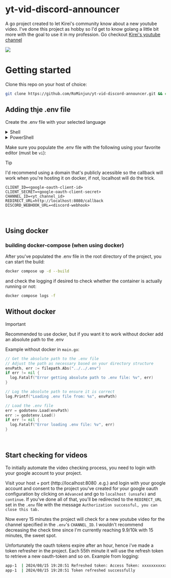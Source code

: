 # yt-vid-discord-announcer
A go project created to let Kirei's community know about a new youtube video. I've done this project as hobby so I'd get to know golang a little bit more with the goal to use it in my profession.
Go checkout [Kirei's youtube channel](https://www.youtube.com/@KireiLoL)

![](https://i.imgur.com/JDixW90.png)

# Getting started
Clone this repo on your host of choice:
```bash
git clone https://github.com/RoMinjun/yt-vid-discord-announcer.git && cd yt-vid-discord-announcer
```

## Adding thje .env file
Create the .env file with your selected language
<details>
  
<summary>Shell</summary>

```bash
touch .env
```

</details>

<details>
  
<summary>PowerShell</summary>

```powershell
New-Item -Name .env -ItemType File
```

</details>

Make sure you populate the .env file with the following using your favorite editor (must be `vi`):
> [!TIP] 
> I'd recommend using a domain that's publicly acessible so the callback will work when you're hosting it on docker, if not, localhost will do the trick.
```env
CLIENT_ID=<google-oauth-client-id>
CLIENT_SECRET=<google-oauth-client-secret>
CHANNEL_ID=<yt_channel_id>
REDIRECT_URL=http://localhost:8080/callback 
DISCORD_WEBHOOK_URL=<discord-webhook>
```

<br>

## Using docker

### building docker-compose (when using docker)
After you've populated the .env file in the root directory of the project, you can start the build:
```bash
docker compose up -d --build
```

and check the logging if desired to check whether the container is actually running or not:
```bash
docker compose logs -f
```


## Without docker
> [!IMPORTANT] 
> Recommended to use docker, but if you want it to work without docker add an absolute path to the .env

Example without docker in `main.go`:
```go
// Get the absolute path to the .env file
// Adjust the path as necessary based on your directory structure
envPath, err := filepath.Abs("../../.env")
if err != nil {
  log.Fatalf("Error getting absolute path to .env file: %v", err)
}

// Log the absolute path to ensure it is correct
log.Printf("Loading .env file from: %s", envPath)

// Load the .env file
err = godotenv.Load(envPath)
err := godotenv.Load()
if err != nil {
  log.Fatalf("Error loading .env file: %v", err)
}
```

<br>

## Start checking for videos
To initially automate the video checking process, you need to login with your google account to your project.

Visit your host + port (http://localhost:8080 .e.g.) and login with your google account and consent to the project you've created for your google oauth configuration by clicking on `Advanced` and go to `localhost (unsafe)` and `continue`.
If you've done all of that, you'll be redirected to the `REDIRECT_URL` set in the `.env` file with the message `Authorization successful, you can close this tab.`


Now every 15 minutes the project will check for a new youtube video for the channel specified in the `.env`'s `CHANNEL_ID`. I wouldn't recommend decreasing the check time since I'm currently reaching 9.9/10k with 15 minutes, the sweet spot.
<br>

Unfortunately the oauth tokens expire after an hour, hence i've made a token refresher in the project. Each 55th minute it will use the refresh token to retrieve a new oauth-token and so on. Example from logging:
```bash
app-1  | 2024/08/15 19:20:51 Refreshed token: Access Token: xxxxxxxxxxxxxxxxxxxxxxxxxxxxxxxxxxxxxxxxxxxxxxxxxxxxxxxxxxxxxxxxxxxxxxxxxxxx
app-1  | 2024/08/15 19:20:51 Token refreshed successfully
```





